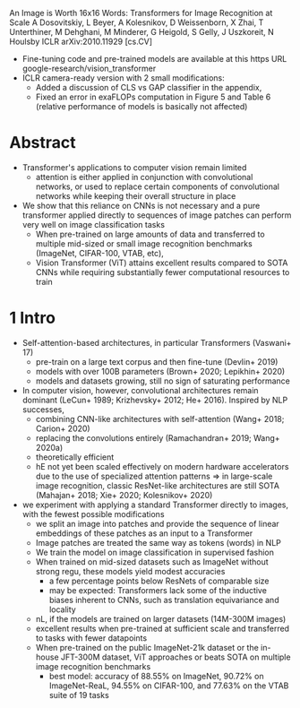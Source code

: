 An Image is Worth 16x16 Words: Transformers for Image Recognition at Scale
A Dosovitskiy, L Beyer, A Kolesnikov, D Weissenborn, X Zhai, T Unterthiner,
  M Dehghani, M Minderer, G Heigold, S Gelly, J Uszkoreit, N Houlsby
ICLR arXiv:2010.11929 [cs.CV]

* Fine-tuning code and pre-trained models are available at this https URL
google-research/vision_transformer
* ICLR camera-ready version with 2 small modifications:
  * Added a discussion of CLS vs GAP classifier in the appendix,
  * Fixed an error in exaFLOPs computation in Figure 5 and Table 6
    (relative performance of models is basically not affected)

# Abstract

* Transformer's applications to computer vision remain limited
  * attention is either applied in conjunction with convolutional networks, or
    used to replace certain components of convolutional networks
    while keeping their overall structure in place
* We show that this reliance on CNNs is not necessary and
  a pure transformer applied directly to sequences of image patches can
  perform very well on image classification tasks
  * When pre-trained on large amounts of data and
    transferred to multiple mid-sized or small image recognition benchmarks
    (ImageNet, CIFAR-100, VTAB, etc),
  * Vision Transformer (ViT) attains excellent results compared to SOTA CNNs
    while requiring substantially fewer computational resources to train

# 1 Intro

* Self-attention-based architectures, in particular Transformers (Vaswani+ 17)
  * pre-train on a large text corpus and then fine-tune (Devlin+ 2019)
  * models with over 100B parameters (Brown+ 2020; Lepikhin+ 2020)
  * models and datasets growing, still no sign of saturating performance
* In computer vision, however, convolutional architectures remain dominant
  (LeCun+ 1989; Krizhevsky+ 2012; He+ 2016). Inspired by NLP successes,
  * combining CNN-like architectures with self-attention
    (Wang+ 2018; Carion+ 2020)
  * replacing the convolutions entirely (Ramachandran+ 2019; Wang+ 2020a)
  * theoretically efficient
  * hE
    not yet been scaled effectively on modern hardware accelerators
    due to the use of specialized attention patterns => in large-scale image
    recognition, classic ResNet-like architectures are still SOTA
    (Mahajan+ 2018; Xie+ 2020; Kolesnikov+ 2020)
* we experiment with applying a standard Transformer directly to images, with
  the fewest possible modifications
  * we split an image into patches and provide the sequence of linear
    embeddings of these patches as an input to a Transformer
  * Image patches are treated the same way as tokens (words) in NLP
  * We train the model on image classification in supervised fashion
  * When trained on mid-sized datasets such as ImageNet without strong regu,
    these models yield modest accuracies
    * a few percentage points below ResNets of comparable size
    * may be expected: Transformers lack some of the inductive biases inherent
      to CNNs, such as translation equivariance and locality
  * nL, if the models are trained on larger datasets (14M-300M images)
  * excellent results when pre-trained at sufficient scale
    and transferred to tasks with fewer datapoints
  * When pre-trained on the public ImageNet-21k dataset
    or the in-house JFT-300M dataset,
    ViT approaches or beats SOTA on multiple image recognition benchmarks
    * best model: accuracy of 88.55% on ImageNet, 90.72% on ImageNet-ReaL,
      94.55% on CIFAR-100, and 77.63% on the VTAB suite of 19 tasks
